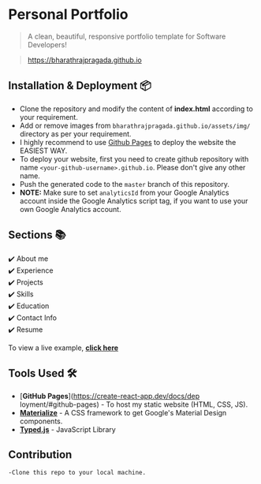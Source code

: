# Personal Portfolio
> A clean, beautiful, responsive portfolio template for Software Developers!

> https://bharathrajpragada.github.io


## Installation & Deployment 📦
- Clone the repository and modify the content of <b>index.html</b> according to your requirement.
- Add or remove images from `bharathrajpragada.github.io/assets/img/` directory as per your requirement.
- I highly recommend to use [Github Pages](https://create-react-app.dev/docs/deployment/#github-pages) to deploy the website the EASIEST WAY.
- To deploy your website, first you need to create github repository with name `<your-github-username>.github.io`. Please don't give any other name.
- Push the generated code to the `master` branch of this repository.
- <b>NOTE:</b> Make sure to set `analyticsId` from your Google Analytics account inside the Google Analytics script tag, if you want to use your own Google Analytics account.

## Sections 📚
✔️ About me\
✔️ Experience\
✔️ Projects \
✔️ Skills \
✔️ Education\
✔️ Contact Info\
✔️ Resume

To view a live example, **[click here](https://PragadaBharathRaj.github.io/)**

## Tools Used 🛠️
* [<b>GitHub Pages</b>](https://create-react-app.dev/docs/dep
loyment/#github-pages) - To host my static website (HTML, CSS, JS).
* [<b>Materialize</b>](https://materializecss.com/) - A CSS framework to get Google's Material Design components.
* [<b>Typed.js</b>](https://mattboldt.com/demos/typed-js/) - JavaScript Library

## Contribution

    -Clone this repo to your local machine.
